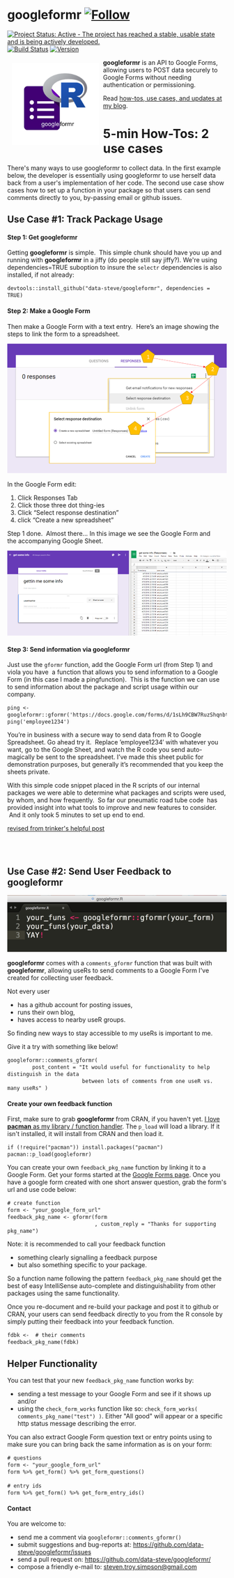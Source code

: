 



googleformr [![Follow](https://img.shields.io/twitter/follow/data_steve.svg?style=social)](https://twitter.com/intent/follow?screen_name=data_steve)
============

[![Project Status: Active - The project has reached a stable, usable
state and is being actively
developed.](http://www.repostatus.org/badges/0.1.0/active.svg)](http://www.repostatus.org/#active)
[![Build
Status](https://travis-ci.org/data-steve/googleformr.svg?branch=master)](https://travis-ci.org/data-steve/googleformr)
<a href="https://img.shields.io/badge/Version-0.1.10-orange.svg"><img src="https://img.shields.io/badge/Version-0.1.10-orange.svg" alt="Version"/></a>


<img src="inst/googleformr_logo.png" width="200px" style="float:left; margin:10px;"/>

**googleformr** is an API to Google Forms, allowing users to POST data securely to Google Forms without needing authentication or permissioning. 

Read <a href='https://data-steve.github.io/tags/#googleformr' target='_blank'>how-tos, use cases, and updates at my blog</a>.
 
# 5-min How-Tos: 2 use cases 

There's many ways to use googleformr to collect data. In the first example below, the developer is essentially using googleformr to use herself data back from a user's implementation of her code. The second use case show cases how to set up a function in your package so that users can send comments directly to you, by-passing email or github issues. 


## Use Case #1: Track Package Usage

#### Step 1: Get googleformr

Getting **googleformr** is simple.  This simple chunk should have you up and running with **googleformr** in a jiffy (do people still say jiffy?). We're using dependencies=TRUE suboption to insure the `selectr` dependencies is also installed, if not already:

```{r}
devtools::install_github("data-steve/googleformr", dependencies = TRUE)
```


#### Step 2: Make a Google Form

Then make a Google Form with a text entry.  Here’s an image showing the steps to link the form to a spreadsheet. 

![](/inst/new_forms_how_to.png)

In the Google Form edit: 

1. Click Responses Tab 
2. Click those three dot thing-ies 
3. Click “Select response destination” 
4. click “Create a new spreadsheet”  

Step 1 done.  Almost there… In this image we see the Google Form and the accompanying Google Sheet.

![](/inst/form_spreadsheet.png)


#### Step 3: Send information via googleformr

Just use the `gformr` function, add the Google Form url (from Step 1) and viola you have  a function that allows you to send information to a Google Form (in this case I made a pingfunction).  This is the function we can use to send information about the package and script usage within our company.

```{r}
ping <- googleformr::gformr('https://docs.google.com/forms/d/1sLh9CBW7RuzShqnbt260Ud85I_I2qQEdw_S6iMytJx4')
ping('employee1234')
```

You’re in business with a secure way to send data from R to Google Spreadsheet.
Go ahead try it.  Replace ’employee1234′ with whatever you want, go to the Google Sheet, and watch the R code you send auto-magically be sent to the spreadsheet. I’ve made this sheet public for demonstration purposes, but generally it’s recommended that you keep the sheets private.

With this simple code snippet placed in the R scripts of our internal packages we were able to determine what packages and scripts were used, by whom, and how frequently.  So far our pneumatic road tube code  has provided insight into what tools to improve and new features to consider.  And it only took 5 minutes to set up end to end.

[revised from trinker's helpful post](https://trinkerrstuff.wordpress.com/2016/05/12/googleformr-at-work-pneumatic-road-tube-allegory/)


<br>
<br>


## Use Case #2: Send User Feedback to googleformr


![](inst/googleformr_yay.png)

**googleformr** comes with a `comments_gformr` function that was built with **googleformr**, allowing useRs to send comments to  a Google Form I've created for collecting user feedback. 

Not every user 

- has a github account for posting issues, 
- runs their own blog, 
- haves access to nearby useR groups.

So finding new ways to stay accessible to my useRs is important to me. 

Give it a try with something like below!

```{r}
googleformr::comments_gformr(
        post_content = "It would useful for functionality to help distinguish in the data
                        between lots of comments from one useR vs. many useRs" )
```


#### Create your own feedback function


First, make sure to grab **googleformr** from CRAN, if you haven't yet. [I love **pacman** as my library / function handler](/let-pacman-eat-up-library-and-require/). The `p_load` will load a library. If it isn't installed, it will install from CRAN and then load it.

```{r}
if (!require("pacman")) install.packages("pacman")
pacman::p_load(googleformr)
```

You can create your own `feedback_pkg_name` function by linking it to a Google Form. Get your forms started at the [Google Forms page](https://www.google.com/forms/about/).  Once you have a google form created with one short answer question, grab the form's url and use code below: 

```{r}
# create function
form <- "your_google_form_url"
feedback_pkg_name <- gformr(form
                            , custom_reply = "Thanks for supporting pkg_name")
```

Note: it is recommended to call your feedback function 

- something clearly signalling  a feedback purpose 
- but also something specific to your package.

So a function name following the pattern `feedback_pkg_name` should get the best of easy IntelliSense auto-complete and distinguishability from other packages using the same functionality.

Once you re-document and re-build your package and post it to github or CRAN, your users can send feedback directly to you from the R console by simply  putting their feedback into your feedback function.

```{r}
fdbk <-  # their comments
feedback_pkg_name(fdbk)
```


## Helper Functionality

You can test that your new `feedback_pkg_name` function works by:

- sending a test message to your Google Form and see if it shows up and/or
- using the `check_form_works` function like so: `check_form_works( comments_pkg_name("test") )`. Either "All good" will appear or a specific http status message describing the error.


You can also extract Google Form question text or entry points using to make sure you can bring back the same information as is on your form:

```{r}
# questions
form <- "your_google_form_url"
form %>% get_form() %>% get_form_questions()

# entry ids
form %>% get_form() %>% get_form_entry_ids()
```

#### Contact


You are welcome to: 
- send me a comment via `googleformr::comments_gformr()`
- submit suggestions and bug-reports at: <https://github.com/data-steve/googleformr/issues> 
- send a pull request on: <https://github.com/data-steve/googleformr/> 
- compose a friendly e-mail to: <steven.troy.simpson@gmail.com>


